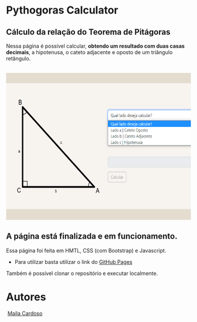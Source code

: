 # Pythogoras Calculator

## Cálculo da relação do Teorema de Pitágoras
<p> Nessa página é possível calcular, <b>obtendo um resultado com duas casas decimais</b>, a hipotenusa, o cateto adjacente e oposto de um triângulo retângulo. </p>
</br>
<img src="./assets/exemplo.png" alt="" height="400">
</br>

## A página está finalizada e em funcionamento.
Essa página foi feita em HMTL, CSS (com Bootstrap) e Javascript.
- Para utilizar basta utilizar o link do <a href="https://mailacss.github.io">GitHub Pages</a>

Também é possível clonar o repositório e executar localmente.
 
 # Autores
 <img src="https://avatars.githubusercontent.com/u/73539084?v=4" alt="" width=115> 
 <a href="https://github.com/mailacss">Maila Cardoso</a>

